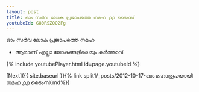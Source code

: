 ```yaml
---
layout: post
title: ഓം സർവ ലോക പ്രജാപത്തെ നമഹ ൧൧ ടൈംസ്
youtubeId: G80RSZQO2Fg
---
```

 
 
 ഓം സർവ ലോക പ്രജാപത്തെ നമഹ 
 
 -  ആരാണ് എല്ലാ ലോകങ്ങളിലെയും കർത്താവ് 
 
  
 
  
 
 
 
 
 
 


{% include youtubePlayer.html id=page.youtubeId %}
 
[Next]({{ site.baseurl }}{% link  split1/_posts/2012-10-17-ഓം മഹാരൂപയായി നമഹ ൧൧ ടൈംസ്.md%})
 
